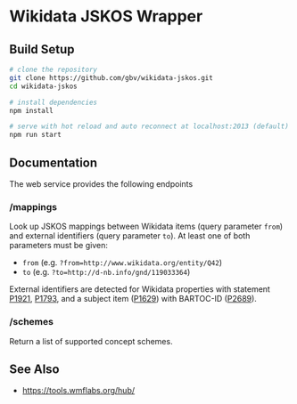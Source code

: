# Wikidata JSKOS Wrapper

## Build Setup

``` bash
# clone the repository
git clone https://github.com/gbv/wikidata-jskos.git
cd wikidata-jskos

# install dependencies
npm install

# serve with hot reload and auto reconnect at localhost:2013 (default)
npm run start
```

## Documentation

The web service provides the following endpoints

### /mappings

Look up JSKOS mappings between Wikidata items (query parameter `from`) and
external identifiers (query parameter `to`). At least one of both parameters
must be given:

* `from` (e.g. `?from=http://www.wikidata.org/entity/Q42`)
* `to` (e.g. `?to=http://d-nb.info/gnd/119033364`)

External identifiers are detected for Wikidata properties with statement
[P1921], [P1793], and a subject item ([P1629]) with BARTOC-ID ([P2689]).

[P1921]: http://www.wikidata.org/entity/P1921
[P1793]: http://www.wikidata.org/entity/P1793
[P1629]: http://www.wikidata.org/entity/P1629
[P2689]: http://www.wikidata.org/entity/P2689

### /schemes

Return a list of supported concept schemes.

## See Also

* <https://tools.wmflabs.org/hub/>
